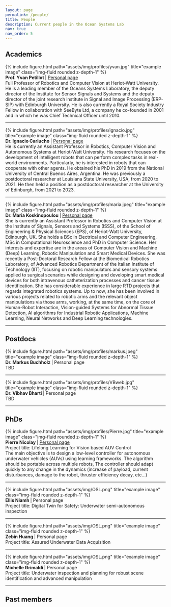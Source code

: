 ```yaml
---
layout: page
permalink: /people/
title: People
description: Current people in the Ocean Systems Lab
nav: true
nav_order: 5
---
```




## Academics 


<div class="row align-items-center">
    <div class="col-2">
      {% include figure.html path="assets/img/profiles/yvan.jpg" title="example image" class="img-fluid rounded z-depth-1" %}
    </div>
    <div class="col-10">
     <b> Prof. Yvan Petillot </b> | <a href="https://researchportal.hw.ac.uk/en/persons/yvan-petillot">Personal page</a>  <br>
     Full Professor of Robotics and Computer Vision at Heriot-Watt University. He is a leading member of the Oceans Systems Laboratory, the deputy director of the Institute for Sensor Signals and Systems and the deputy director of the joint research institute in Signal and Image Processing (ERP-SIP) with Edinburgh University. He is also currently a Royal Society Industry Fellow in collaboration with SeeByte Ltd, a company he co-founded in 2001 and in which he was Chief Technical Officer until 2010. <br>
    </div>
  </div>

<hr>

<div class="row align-items-center">
    <div class="col-2">
      {% include figure.html path="assets/img/profiles/ignacio.jpg" title="example image" class="img-fluid rounded z-depth-1" %}
    </div>
    <div class="col-10">
     <b>  Dr. Ignacio Carlucho </b> | <a href="https://ignaciocarlucho.github.io/">Personal page</a> <br>
     He is currently an Assistant Professor in Robotics, Computer Vision and Autonomous Systems at Heriot-Watt University. His research focuses on the development of intelligent robots that can perform complex tasks in real-world environments. Particularly, he is interested in robots that can cooperate with other agents. He obtained his PhD in 2019 from the National University of Central Buenos Aires, Argentina. He was previously a postdoctoral researcher at Louisiana State University, USA, from 2020 to 2021. He then held a position as a postdoctoral researcher at the University of Edinburgh, from 2021 to 2023.  <br>
    </div>
  </div>

<hr>

  <div class="row align-items-center">
    <div class="col-2">
      {% include figure.html path="assets/img/profiles/maria.jpeg" title="example image" class="img-fluid rounded z-depth-1" %}
    </div>
    <div class="col-10">
     <b>  Dr. Maria Koskinopoulou  </b> | <a href="https://researchportal.hw.ac.uk/en/persons/maria-koskinopoulou">Personal page</a>  <br>
     She is currently an Assistant Professor in Robotics and Computer Vision at the Institute of Signals, Sensors and Systems (ISSS), of the School of Engineering & Physical Sciences (EPS), of Heriot-Watt University, Edinburgh, UK. She holds a BSc in Electrical and Computer Engineering, MSc in Computational Neuroscience and PhD in Computer Science. Her interests and expertise are in the areas of Computer Vision and Machine (Deep) Learning, Robotic Manipulation and Smart Medical Devices. She was recently a Post-Doctoral Research Fellow at the Biomedical Robotics Laboratory, of Advanced Robotics Department of the Italian Institute of Technology (IIT), focusing on robotic manipulators and sensory systems applied to surgical scenarios while designing and developing smart medical devices for both intravenous catheterization processes and cancer tissue identification. She has considerable experience in large RTD projects that regards integrated robotics systems. Up to now, she has been involved in various projects related to robotic arms and the relevant object manipulations via those arms, working, at the same time, on the core of Human-Robot Interaction, Vision-guided Systems for Abnormal Tissue Detection, AI algorithms for Industrial Robotic Applications, Machine Learning, Neural Networks and Deep Learning technologies. <br>
    </div>
  </div>

<hr>

## Postdocs

  <div class="row align-items-center">
    <div class="col-2">
      {% include figure.html path="assets/img/profiles/markus.jpeg" title="example image" class="img-fluid rounded z-depth-1" %}
    </div>
    <div class="col-10">
     <b>  Dr. Markus Buchholz  </b> | Personal page <br>
     TBD <br>
    </div>
  </div>



<hr>

  <div class="row align-items-center">
    <div class="col-2">
      {% include figure.html path="assets/img/profiles/VBweb.jpg" title="example image" class="img-fluid rounded z-depth-1" %}
    </div>
    <div class="col-10">
     <b>  Dr. Vibhav Bharti  </b> | Personal page <br>
     TBD <br>
    </div>
  </div>

<hr>


## PhDs

  <div class="row align-items-center">
    <div class="col-2">
      {% include figure.html path="assets/img/profiles/Pierre.jpg" title="example image" class="img-fluid rounded z-depth-1" %}
    </div>
    <div class="col-10">
     <b> Pierre Nicolay </b>| <a href="https://www.edinburgh-robotics.org/students/pierre-nicolay">Personal page</a>  <br>
     Project title: Lifelong Learning for Vision based AUV Control <br>
     The main objective is to design a low-level controller for autonomous underwater vehicles (AUVs) using learning frameworks. The algorithm should be portable across multiple robots, The controller should adapt quickly to any change in the dynamics (increase of payload, current disturbances, damage to the robot, thruster efficiency decay, etc...)
    </div>
  </div>

<hr>

  <div class="row align-items-center">
    <div class="col-2">
      {% include figure.html path="assets/img/OSL.png" title="example image" class="img-fluid rounded z-depth-1" %}
    </div>
    <div class="col-10">
     <b> Ellis Niamh </b>| Personal page  <br>
     Project title: Digital Twin for Safety: Underwater semi-autonomous inspection <br>
    </div>
  </div>

<hr>

  <div class="row align-items-center">
    <div class="col-2">
      {% include figure.html path="assets/img/OSL.png" title="example image" class="img-fluid rounded z-depth-1" %}
    </div>
    <div class="col-10">
     <b> Zebin Huang </b>| Personal page  <br>
     Project title: Assured Underwater Data Acquisition <br>
    </div>
  </div>

<hr>

  <div class="row align-items-center">
    <div class="col-2">
      {% include figure.html path="assets/img/OSL.png" title="example image" class="img-fluid rounded z-depth-1" %}
    </div>
    <div class="col-10">
     <b> Michelle Grimaldi </b>| Personal page  <br>
     Project title: Underwater inspection and planning for robust scene identification and advanced
manipulation <br>
    </div>
  </div>

<hr>


## Past members 